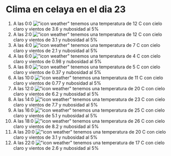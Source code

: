 # Clima en celaya en el dia 23

1. A las 0:0 !["icon weather"](http://openweathermap.org/img/w/02n.png) tenemos una temperatura de 12 C con cielo claro y  vientos de 3.6 y nubosidad al 5%
1. A las 2:0 !["icon weather"](http://openweathermap.org/img/w/02n.png) tenemos una temperatura de 12 C con cielo claro y  vientos de 3.1 y nubosidad al 5%
1. A las 4:0 !["icon weather"](http://openweathermap.org/img/w/02n.png) tenemos una temperatura de 7 C con cielo claro y  vientos de 2.1 y nubosidad al 5%
1. A las 6:0 !["icon weather"](http://openweathermap.org/img/w/02n.png) tenemos una temperatura de 4 C con cielo claro y  vientos de 0.98 y nubosidad al 5%
1. A las 8:0 !["icon weather"](http://openweathermap.org/img/w/02n.png) tenemos una temperatura de 5 C con cielo claro y  vientos de 0.37 y nubosidad al 5%
1. A las 10:0 !["icon weather"](http://openweathermap.org/img/w/02d.png) tenemos una temperatura de 11 C con cielo claro y  vientos de 0.77 y nubosidad al 5%
1. A las 12:0 !["icon weather"](http://openweathermap.org/img/w/02d.png) tenemos una temperatura de 20 C con cielo claro y  vientos de 6.2 y nubosidad al 5%
1. A las 14:0 !["icon weather"](http://openweathermap.org/img/w/02d.png) tenemos una temperatura de 23 C con cielo claro y  vientos de 7.7 y nubosidad al 5%
1. A las 16:0 !["icon weather"](http://openweathermap.org/img/w/02d.png) tenemos una temperatura de 25 C con cielo claro y  vientos de 5.1 y nubosidad al 5%
1. A las 18:0 !["icon weather"](http://openweathermap.org/img/w/02d.png) tenemos una temperatura de 26 C con cielo claro y  vientos de 8.2 y nubosidad al 5%
1. A las 20:0 !["icon weather"](http://openweathermap.org/img/w/02n.png) tenemos una temperatura de 20 C con cielo claro y  vientos de 3.1 y nubosidad al 5%
1. A las 22:0 !["icon weather"](http://openweathermap.org/img/w/02n.png) tenemos una temperatura de 17 C con cielo claro y  vientos de 2.6 y nubosidad al 5%

